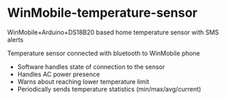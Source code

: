 # WinMobile-temperature-sensor
WinMobile+Arduino+DS18B20 based home temperature sensor with SMS alerts

Temperature sensor connected with bluetooth to WinMobile phone

- Software handles state of connection to the sensor
- Handles AC power presence
- Warns about reaching lower temperature limit
- Periodically sends temperature statistics (min/max/avg/current)
